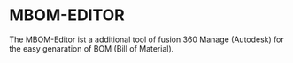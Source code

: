 # MBOM-EDITOR
The MBOM-Editor ist a additional tool of fusion 360 Manage (Autodesk) for the easy genaration of BOM (Bill of Material).

